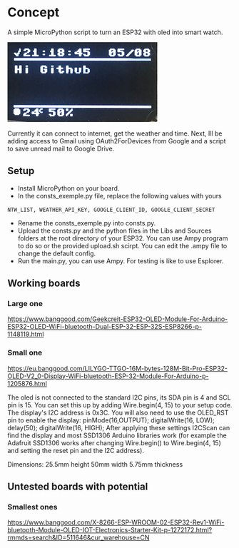 # Concept

A simple MicroPython script to turn an ESP32 with oled into smart watch.

![Alt text](Static/screen_cap.png?raw=true "Ayon screen")

Currently it can connect to internet, get the weather and time.
Next, Ill be adding access to Gmail using OAuth2ForDevices from Google and a script to save unread mail to Google Drive.

## Setup

* Install MicroPython on your board.
* In the consts_exemple.py file, replace the following values with yours
```
NTW_LIST, WEATHER_API_KEY, GOOGLE_CLIENT_ID, GOOGLE_CLIENT_SECRET
```
* Rename the consts_exemple.py into consts.py.
* Upload the consts.py and the python files in the Libs and Sources folders at the root directory of your ESP32. You can use Ampy program to do so or the provided upload.sh scirpt. You can edit the .ampy file to change the default config.
* Run the main.py, you can use Ampy. For testing is like to use Esplorer.

## Working boards

### Large one

https://www.banggood.com/Geekcreit-ESP32-OLED-Module-For-Arduino-ESP32-OLED-WiFi-bluetooth-Dual-ESP-32-ESP-32S-ESP8266-p-1148119.html

### Small one

https://eu.banggood.com/LILYGO-TTGO-16M-bytes-128M-Bit-Pro-ESP32-OLED-V2_0-Display-WiFi-bluetooth-ESP-32-Module-For-Arduino-p-1205876.html

The oled is not connected to the standard I2C pins, its SDA pin is 4 and SCL pin is 15.
You can set this up by adding Wire.begin(4, 15) to your setup code. The display's I2C address is 0x3C. You will also need to use the OLED_RST pin to enable the display: pinMode(16,OUTPUT); digitalWrite(16, LOW); delay(50); digitalWrite(16, HIGH);
After applying these settings I2CScan can find the display and most SSD1306 Arduino libraries work (for example the Adafruit SSD1306 works after changing Wire.begin() to Wire.begin(4, 15) and setting the reset pin and the I2C address).

Dimensions:
25.5mm height
50mm width
5.75mm thickness

## Untested boards with potential

### Smallest ones

https://www.banggood.com/X-8266-ESP-WROOM-02-ESP32-Rev1-WiFi-bluetooth-Module-OLED-IOT-Electronics-Starter-Kit-p-1272172.html?rmmds=search&ID=511646&cur_warehouse=CN
